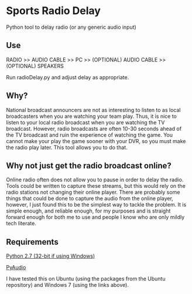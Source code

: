 Sports Radio Delay
==============================

Python tool to delay radio (or any generic audio input)

## Use

RADIO >> AUDIO CABLE >> PC >> (OPTIONAL) AUDIO CABLE >> (OPTIONAL) SPEAKERS

Run radioDelay.py and adjust delay as appropriate.

## Why?

National broadcast announcers are not as interesting to listen to as local broadcasters when you are watching your team play. Thus, it is nice to listen to your local radio broadcast when you are watching the TV broadcast. However, radio broadcasts are often 10-30 seconds ahead of the TV broadcast and ruin the experience of watching the game. You cannot make your play the game sooner with your DVR, so you must make the radio play later. This tool allows you to do that.

## Why not just get the radio broadcast online?

Online radio often does not allow you to pause in order to delay the radio. Tools could be written to capture these streams, but this would rely on the radio stations not changing their online player. There are probably some things that could be done to capture the audio from the online player, however, I just found this to be the simplest way to tackle the problem. It is simple enough, and reliable enough, for my purposes and is straight forward enough for both me to use and people I know who are only mildly tech literate.

## Requirements

[Python 2.7 (32-bit if using Windows)](https://www.python.org/download/releases/2.7.7/)

[PyAudio](http://people.csail.mit.edu/hubert/pyaudio/)

I have tested this on Ubuntu (using the packages from the Ubuntu repository) and Windows 7 (using the links above).
